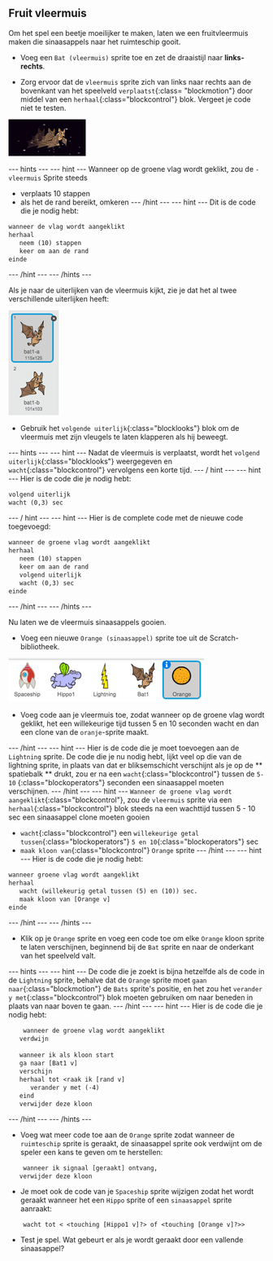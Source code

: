 ## Fruit vleermuis

Om het spel een beetje moeilijker te maken, laten we een fruitvleermuis maken die sinaasappels naar het ruimteschip gooit.

+ Voeg een `Bat (vleermuis)` sprite toe en zet de draaistijl naar **links-rechts**.

+ Zorg ervoor dat de `vleermuis` sprite zich van links naar rechts aan de bovenkant van het speelveld `verplaatst`{:class= "blockmotion"} door middel van een `herhaal`{:class="blockcontrol"} blok. Vergeet je code niet te testen.

![screenshot](images/invaders-bat.png)

--- hints --- --- hint --- Wanneer op de groene vlag wordt geklikt, zou de `-vleermuis` Sprite steeds

+ verplaats 10 stappen
+ als het de rand bereikt, omkeren --- /hint --- --- hint --- Dit is de code die je nodig hebt:

```blocks
wanneer de vlag wordt aangeklikt
herhaal
   neem (10) stappen 
   keer om aan de rand
einde
```

--- /hint --- --- /hints ---

Als je naar de uiterlijken van de vleermuis kijkt, zie je dat het al twee verschillende uiterlijken heeft:

![screenshot](images/invaders-bat-costume.png)

+ Gebruik het `volgende uiterlijk`{:class="blocklooks"} blok om de vleermuis met zijn vleugels te laten klapperen als hij beweegt.

--- hints --- --- hint --- Nadat de vleermuis is verplaatst, wordt het `volgend uiterlijk`{:class="blocklooks"} weergegeven en `wacht`{:class="blockcontrol"} vervolgens een korte tijd. --- / hint --- --- hint --- Hier is de code die je nodig hebt:

```blocks
volgend uiterlijk
wacht (0,3) sec
```

--- / hint --- --- hint --- Hier is de complete code met de nieuwe code toegevoegd:

```blocks
wanneer de groene vlag wordt aangeklikt
herhaal
   neem (10) stappen
   keer om aan de rand
   volgend uiterlijk
   wacht (0,3) sec
einde
```

--- /hint --- --- /hints ---

Nu laten we de vleermuis sinaasappels gooien.

+ Voeg een nieuwe `Orange (sinaasappel)` sprite toe uit de Scratch-bibliotheek.

![screenshot](images/invaders-orange.png)

+ Voeg code aan je vleermuis toe, zodat wanneer op de groene vlag wordt geklikt, het een willekeurige tijd tussen 5 en 10 seconden wacht en dan een clone van de `oranje`-sprite maakt.

--- /hint --- --- hint --- Hier is de code die je moet toevoegen aan de `Lightning` sprite. De code die je nu nodig hebt, lijkt veel op die van de lightning sprite, in plaats van dat er bliksemschicht verschijnt als je op de ** spatiebalk ** drukt, zou er na een `wacht`{:class="blockcontrol"} tussen de `5-10` {:class="blockoperators"} seconden een sinaasappel moeten verschijnen. --- /hint --- --- hint --- `Wanneer de groene vlag wordt aangeklikt`{:class="blockcontrol"}, zou de `vleermuis` sprite via een `herhaal`{:class="blockcontrol"} blok steeds na een wachttijd tussen 5 - 10 sec een sinaasappel clone moeten gooien

+ `wacht`{:class="blockcontrol"} een `willekeurige getal tussen`{:class="blockoperators"} `5 en 10`{:class="blockoperators"} sec
+ `maak kloon van`{:class="blockcontrol"} `Orange` sprite --- /hint --- --- hint --- Hier is de code die je nodig hebt:

```blocks
wanneer groene vlag wordt aangeklikt
herhaal
   wacht (willekeurig getal tussen (5) en (10)) sec.
   maak kloon van [Orange v]
einde
```

--- /hint --- --- /hints ---

+ Klik op je `Orange` sprite en voeg een code toe om elke `Orange` kloon sprite te laten verschijnen, beginnend bij de `Bat` sprite en naar de onderkant van het speelveld valt.

--- hints --- --- hint --- De code die je zoekt is bijna hetzelfde als de code in de `Lightning` sprite, behalve dat de `Orange` sprite moet `gaan naar`{:class="blockmotion"} de `Bats` sprite's positie, en het zou het `verander y met`{:class="blockcontrol"} blok moeten gebruiken om naar beneden in plaats van naar boven te gaan. --- /hint --- --- hint --- Hier is de code die je nodig hebt:

```blocks
    wanneer de groene vlag wordt aangeklikt
   verdwijn

   wanneer ik als kloon start
   ga naar [Bat1 v] 
   verschijn
   herhaal tot <raak ik [rand v]
      verander y met (-4)
   eind
   verwijder deze kloon

```

--- /hint --- --- /hints ---

+ Voeg wat meer code toe aan de `Orange` sprite zodat wanneer de `ruimteschip` sprite is geraakt, de sinaasappel sprite ook verdwijnt om de speler een kans te geven om te herstellen:

```blocks
    wanneer ik signaal [geraakt] ontvang, 
   verwijder deze kloon
```

+ Je moet ook de code van je `Spaceship` sprite wijzigen zodat het wordt geraakt wanneer het een `Hippo` sprite of een `sinaasappel` sprite aanraakt:

```blocks
    wacht tot < <touching [Hippo1 v]?> of <touching [Orange v]?>>
```

+ Test je spel. Wat gebeurt er als je wordt geraakt door een vallende sinaasappel?